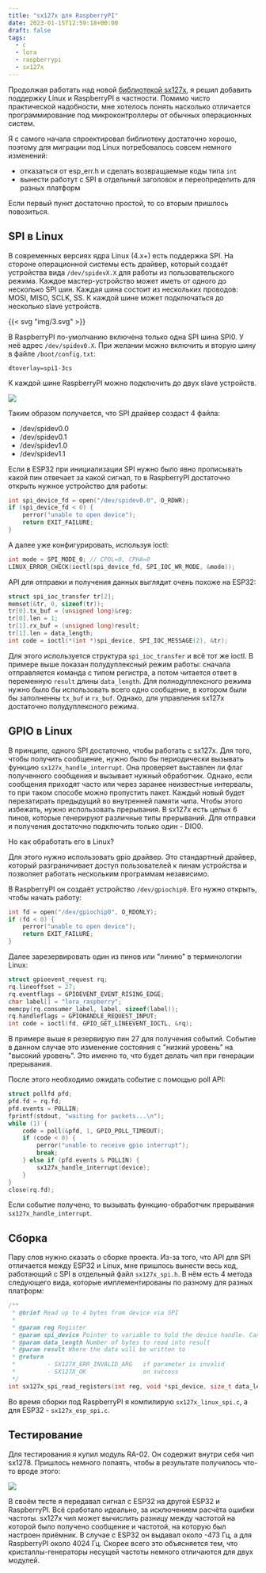 ```yaml
---
title: "sx127x для RaspberryPI"
date: 2023-01-15T12:59:18+00:00
draft: false
tags:
  - c
  - lora
  - raspberrypi
  - sx127x
---
```

Продолжая работать над новой [библиотекой sx127x](https://github.com/dernasherbrezon/sx127x), я решил добавить поддержку Linux и RaspberryPI в частности. Помимо чисто практической надобности, мне хотелось понять насколько отличается программирование под микроконтроллеры от обычных операционных систем.

Я с самого начала спроектировал библиотеку достаточно хорошо, поэтому для миграции под Linux потребовалось совсем немного изменений:

 * отказаться от esp_err.h и сделать возвращаемые коды типа ```int```
 * вынести работут с SPI в отдельный заголовок и переопределить для разных платформ
 
Если первый пункт достаточно простой, то со вторым пришлось повозиться.

## SPI в Linux

В современных версиях ядра Linux (4.x+) есть поддержка SPI. На стороне операционной системы есть драйвер, который создаёт устройства вида ```/dev/spidevX.X``` для работы из пользовательского режима. Каждое мастер-устройство может иметь от одного до несколько SPI шин. Каждая шина состоит из нескольких проводов: MOSI, MISO, SCLK, SS. К каждой шине может подключаться до несколько slave устройств.

{{< svg "img/3.svg" >}}

В RaspberryPI по-умолчанию включена только одна SPI шина SPI0. У неё адрес ```/dev/spidev0.X```. При желании можно включить и вторую шину в файле ```/boot/config.txt```:

```
dtoverlay=spi1-3cs
```

К каждой шине RaspberryPI можно подключить до двух slave устройств.

![](img/1.png)

Таким образом получается, что SPI драйвер создаст 4 файла:

 * /dev/spidev0.0
 * /dev/spidev0.1
 * /dev/spidev1.0
 * /dev/spidev1.1
 
Если в ESP32 при инициализации SPI нужно было явно прописывать какой пин отвечает за какой сигнал, то в RaspberryPI достаточно открыть нужное устройство для работы:

```c
int spi_device_fd = open("/dev/spidev0.0", O_RDWR);
if (spi_device_fd < 0) {
    perror("unable to open device");
    return EXIT_FAILURE;
}
```

А далее уже конфигурировать, используя ioctl:


```c
int mode = SPI_MODE_0; // CPOL=0, CPHA=0
LINUX_ERROR_CHECK(ioctl(spi_device_fd, SPI_IOC_WR_MODE, &mode));
```

API для отправки и получения данных выглядит очень похоже на ESP32:

```c
struct spi_ioc_transfer tr[2];
memset(&tr, 0, sizeof(tr));
tr[0].tx_buf = (unsigned long)&reg;
tr[0].len = 1;
tr[1].rx_buf = (unsigned long)result;
tr[1].len = data_length;
int code = ioctl(*(int *)spi_device, SPI_IOC_MESSAGE(2), &tr);
```

Для этого используется структура ```spi_ioc_transfer``` и всё тот же ioctl. В примере выше показан полудуплексный режим работы: сначала отправляется команда с типом регистра, а потом читается ответ в переменную ```result``` длины ```data_length```. Для полнодуплексного режима нужно было бы использовать всего одно сообщение, в котором были бы заполненны ```tx_buf``` и ```rx_buf```. Однако, для управления sx127x достаточно полудуплексного режима.
 
## GPIO в Linux

В принципе, одного SPI достаточно, чтобы работать с sx127x. Для того, чтобы получить сообщение, нужно было бы периодически вызывать функцию ```sx127x_handle_interrupt```. Она проверяет выставлен ли флаг полученного сообщения и вызывает нужный обработчик. Однако, если сообщения приходят часто или через заранее неизвестные интервалы, то при таком способе можно пропустить пакет. Каждый новый будет перезатирать предыдущий во внутренней памяти чипа. Чтобы этого избежать, нужно использовать прерывания. В sx127x есть целых 6 пинов, которые генерируют различные типы прерываний. Для отправки и получения достаточно подключить только один - DIO0. 

Но как обработать его в Linux?

Для этого нужно использовать gpio драйвер. Это стандартный драйвер, который разграничивает доступ пользователей к пинам устройства и позволяет работать нескольким программам независимо.

В RaspberryPI он создаёт устройство ```/dev/gpiochip0```. Его нужно открыть, чтобы начать работу:

```c
int fd = open("/dev/gpiochip0", O_RDONLY);
if (fd < 0) {
    perror("unable to open device");
    return EXIT_FAILURE;
}
```

Далее зарезервировать один из пинов или "линию" в терминологии Linux:

```c
struct gpioevent_request rq;
rq.lineoffset = 27;
rq.eventflags = GPIOEVENT_EVENT_RISING_EDGE;
char label[] = "lora_raspberry";
memcpy(rq.consumer_label, label, sizeof(label));
rq.handleflags = GPIOHANDLE_REQUEST_INPUT;
int code = ioctl(fd, GPIO_GET_LINEEVENT_IOCTL, &rq);
```

В примере выше я резервирую пин 27 для получения событий. Событие в данном случае это изменение состояния с "низкий уровень" на "высокий уровень". Это именно то, что будет делать чип при генерации прерывания.

После этого необходимо ожидать событие с помощью poll API:

```c
struct pollfd pfd;
pfd.fd = rq.fd;
pfd.events = POLLIN;
fprintf(stdout, "waiting for packets...\n");
while (1) {
    code = poll(&pfd, 1, GPIO_POLL_TIMEOUT);
    if (code < 0) {
        perror("unable to receive gpio interrupt");
        break;
    } else if (pfd.events & POLLIN) {
        sx127x_handle_interrupt(device);
    }
}
close(rq.fd);
```

Если событие получено, то вызывать функцию-обработчик прерывания ```sx127x_handle_interrupt```.

## Сборка

Пару слов нужно сказать о сборке проекта. Из-за того, что API для SPI отличается между ESP32 и Linux, мне пришлось вынести весь код, работающий с SPI в отдельный файл ```sx127x_spi.h```. В нём есть 4 метода следующего вида, которые имплементированы по разному для разных платформ:

```c
/**
 * @brief Read up to 4 bytes from device via SPI
 * 
 * @param reg Register
 * @param spi_device Pointer to variable to hold the device handle. Can be different on different platforms
 * @param data_length Number of bytes to read into result
 * @param result Where the data will be written to
 * @return 
 *         - SX127X_ERR_INVALID_ARG   if parameter is invalid
 *         - SX127X_OK                on success
 */
int sx127x_spi_read_registers(int reg, void *spi_device, size_t data_length, uint32_t *result);
```

Во время сборки под RaspberryPI я компилирую ```sx127x_linux_spi.c```, а для ESP32 - ```sx127x_esp_spi.c```.

## Тестирование

Для тестирования я купил модуль RA-02. Он содержит внутри себя чип sx1278. Пришлось немного попаять, чтобы в результате получилось что-то вроде этого:

![](img/2.png)

В своём тесте я передавал сигнал с ESP32 на другой ESP32 и RaspberryPI. Всё сработало идеально, за исключением расчёта ошибки частоты. sx127x чип может вычислить разницу между частотой на которой было получено сообщение и частотой, на которую был настроен приёмник. В случае с ESP32 он выдавал около -473 Гц, а для RaspberryPI около 4024 Гц. Скорее всего это объясняется тем, что кристаллы-генераторы несущей частоты немного отличаются для двух модулей.